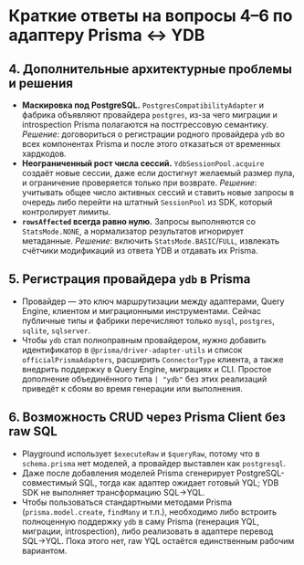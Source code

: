 # Краткие ответы на вопросы 4–6 по адаптеру Prisma ↔ YDB

## 4. Дополнительные архитектурные проблемы и решения
- **Маскировка под PostgreSQL.** `PostgresCompatibilityAdapter` и фабрика объявляют провайдера `postgres`, из-за чего миграции и introspection Prisma полагаются на постгрессовую семантику. *Решение*: договориться о регистрации родного провайдера `ydb` во всех компонентах Prisma и после этого отказаться от временных хардкодов.
- **Неограниченный рост числа сессий.** `YdbSessionPool.acquire` создаёт новые сессии, даже если достигнут желаемый размер пула, и ограничение проверяется только при возврате. *Решение*: учитывать общее число активных сессий и ставить новые запросы в очередь либо перейти на штатный `SessionPool` из SDK, который контролирует лимиты.
- **`rowsAffected` всегда равно нулю.** Запросы выполняются со `StatsMode.NONE`, а нормализатор результатов игнорирует метаданные. *Решение*: включить `StatsMode.BASIC`/`FULL`, извлекать счётчики модификаций из ответа YDB и отдавать их Prisma.

## 5. Регистрация провайдера `ydb` в Prisma
- Провайдер — это ключ маршрутизации между адаптерами, Query Engine, клиентом и миграционными инструментами. Сейчас публичные типы и фабрики перечисляют только `mysql`, `postgres`, `sqlite`, `sqlserver`.
- Чтобы `ydb` стал полноправным провайдером, нужно добавить идентификатор в `@prisma/driver-adapter-utils` и список `officialPrismaAdapters`, расширить `ConnectorType` клиента, а также внедрить поддержку в Query Engine, миграциях и CLI. Простое дополнение объединённого типа `| "ydb"` без этих реализаций приведёт к сбоям во время генерации или выполнения.

## 6. Возможность CRUD через Prisma Client без raw SQL
- Playground использует `$executeRaw` и `$queryRaw`, потому что в `schema.prisma` нет моделей, а провайдер выставлен как `postgresql`.
- Даже после добавления моделей Prisma сгенерирует PostgreSQL-совместимый SQL, тогда как адаптер ожидает готовый YQL; YDB SDK не выполняет трансформацию SQL→YQL.
- Чтобы пользоваться стандартными методами Prisma (`prisma.model.create`, `findMany` и т.п.), необходимо либо встроить полноценную поддержку `ydb` в саму Prisma (генерация YQL, миграции, introspection), либо реализовать в адаптере перевод SQL→YQL. Пока этого нет, raw YQL остаётся единственным рабочим вариантом.
